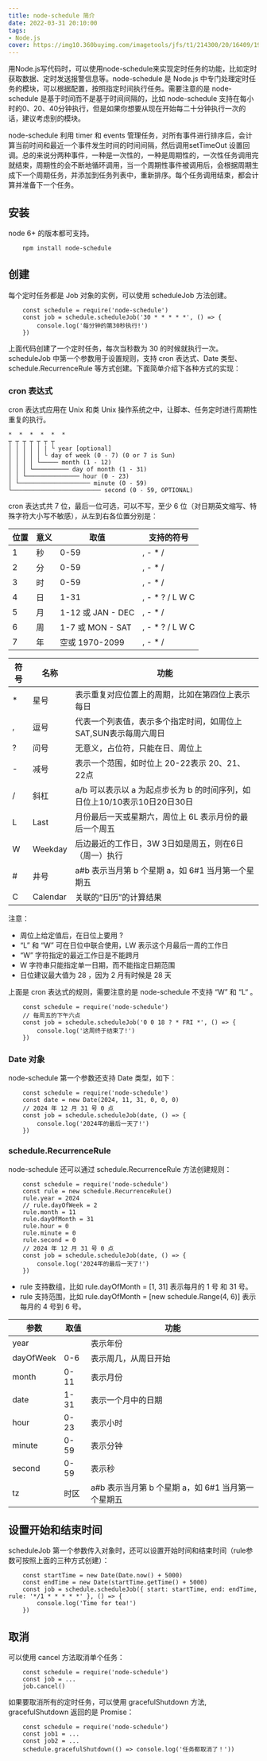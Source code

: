 ```yaml
---
title: node-schedule 简介
date: 2022-03-31 20:10:00
tags:
- Node.js
cover: https://img10.360buyimg.com/imagetools/jfs/t1/214300/20/16409/19531/6246526aE89199487/1fdac97752cc8d5c.jpg
---
```


用Node.js写代码时，可以使用node-schedule来实现定时任务的功能，比如定时获取数据、定时发送报警信息等。node-schedule 是 Node.js 中专门处理定时任务的模块，可以根据配置，按照指定时间执行任务。需要注意的是 node-schedule 是基于时间而不是基于时间间隔的，比如 node-schedule 支持在每小时的0、20、40分钟执行，但是如果你想要从现在开始每二十分钟执行一次的话，建议考虑别的模块。

node-schedule 利用 timer 和 events 管理任务，对所有事件进行排序后，会计算当前时间和最近一个事件发生时间的时间间隔，然后调用setTimeOut 设置回调。总的来说分两种事件，一种是一次性的，一种是周期性的，一次性任务调用完就结束，周期性的会不断地循环调用，当一个周期性事件被调用后，会根据周期生成下一个周期任务，并添加到任务列表中，重新排序。每个任务调用结束，都会计算并准备下一个任务。

## 安装

node 6+ 的版本都可支持。

``` 
    npm install node-schedule
```

## 创建

每个定时任务都是 Job 对象的实例，可以使用 scheduleJob 方法创建。

```
    const schedule = require('node-schedule')
    const job = schedule.scheduleJob('30 * * * * *', () => {
        console.log('每分钟的第30秒执行!')
    })
```

上面代码创建了一个定时任务，每次当秒数为 30 的时候就执行一次。scheduleJob 中第一个参数用于设置规则，支持 cron 表达式、Date 类型、 schedule.RecurrenceRule 等方式创建。下面简单介绍下各种方式的实现：

### cron 表达式

cron 表达式应用在 Unix 和类 Unix 操作系统之中，让脚本、任务定时进行周期性重复的执行。

```
*  *  *  *  *  *
┬ ┬ ┬ ┬ ┬ ┬ ┬
│ │ │ │ │ | └ year [optional]
│ │ │ │ │ └ day of week (0 - 7) (0 or 7 is Sun)
│ │ │ │ └───── month (1 - 12)
│ │ │ └────────── day of month (1 - 31)
│ │ └─────────────── hour (0 - 23)
│ └──────────────────── minute (0 - 59)
└───────────────────────── second (0 - 59, OPTIONAL)
```

cron 表达式共 7 位，最后一位可选，可以不写，至少 6 位（对日期英文缩写、特殊字符大小写不敏感），从左到右各位置分别是：

| 位置| 意义 | 取值              | 支持的符号         |
| ---| ----|  ----             | ----             |
| 1  | 秒 | 0-59               | , - * /           |
| 2  | 分 | 0-59               | , - * /           |
| 3  | 时 | 0-59               | , - * /           |
| 4  | 日 | 1-31               | , - * ? / L W C   |
| 5  | 月 | 1-12 或 JAN - DEC  | , - * /           |
| 6  | 周 | 1-7 或 MON - SAT   | , - * ? / L W C   |
| 7  | 年 | 空或 1970-2099      | , - * /           |

|符号| 名称     | 功能                                
|---| ---     |  ----             
| * | 星号	   | 表示重复对应位置上的周期，比如在第四位上表示每日
| ,	| 逗号	   | 代表一个列表值，表示多个指定时间，如周位上SAT,SUN表示每周六周日
| ?	| 问号	   | 无意义，占位符，只能在日、周位上
| -	| 减号	   | 表示一个范围，如时位上 20-22表示 20、21、22点
| /	| 斜杠	   | a/b 可以表示以 a 为起点步长为 b 的时间序列，如日位上10/10表示10日20日30日
| L	| Last	  | 月份最后一天或星期六，周位上 6L 表示月份的最后一个周五
| W	| Weekday |	后边最近的工作日，3W 3日如是周五，则在6日（周一）执行
| #	| 井号	   | a#b 表示当月第 b 个星期 a，如 6#1 当月第一个星期五
| C	| Calendar|	关联的“日历”的计算结果

注意：
- 周位上给定值后，在日位上要用 ?
- “L” 和 “W” 可在日位中联合使用，LW 表示这个月最后一周的工作日
- “W” 字符指定的最近工作日是不能跨月
- W 字符串只能指定单一日期，而不能指定日期范围
- 日位建议最大值为 28 ，因为 2 月有时候是 28 天

上面是 cron 表达式的规则，需要注意的是 node-schedule 不支持 “W” 和 “L“ 。

```
    const schedule = require('node-schedule')
    // 每周五的下午六点
    const job = schedule.scheduleJob('0 0 18 ? * FRI *', () => {
        console.log('这周终于结束了!')
    })
```

### Date 对象

node-schedule 第一个参数还支持 Date 类型，如下：

```
    const schedule = require('node-schedule')
    const date = new Date(2024, 11, 31, 0, 0, 0)
    // 2024 年 12 月 31 号 0 点
    const job = schedule.scheduleJob(date, () => {
        console.log('2024年的最后一天了!')
    })
```

### schedule.RecurrenceRule

node-schedule 还可以通过 schedule.RecurrenceRule 方法创建规则：

```
    const schedule = require('node-schedule')
    const rule = new schedule.RecurrenceRule()
    rule.year = 2024
    // rule.dayOfWeek = 2
    rule.month = 11
    rule.dayOfMonth = 31
    rule.hour = 0
    rule.minute = 0
    rule.second = 0
    // 2024 年 12 月 31 号 0 点
    const job = schedule.scheduleJob(date, () => {
        console.log('2024年的最后一天了!')
    })
```

- rule 支持数组，比如 rule.dayOfMonth = [1, 31] 表示每月的 1 号 和 31 号。
- rule 支持范围，比如 rule.dayOfMonth = [new schedule.Range(4, 6)] 表示每月的 4 号到 6 号。

|参数        | 取值    | 功能                                
|---        | ---     |  ----             
| year      | 	      | 表示年份
| dayOfWeek	| 0-6	  | 表示周几，从周日开始
| month	    | 0-11	  | 表示月份
| date	    | 1-31    | 表示一个月中的日期
| hour	    | 0-23	  | 表示小时
| minute	| 0-59	  | 表示分钟
| second	| 0-59    |	表示秒
| tz        | 时区	   | a#b 表示当月第 b 个星期 a，如 6#1 当月第一个星期五


## 设置开始和结束时间

scheduleJob 第一个参数传入对象时，还可以设置开始时间和结束时间（rule参数可按照上面的三种方式创建）：

```
    const startTime = new Date(Date.now() + 5000)
    const endTime = new Date(startTime.getTime() + 5000)
    const job = schedule.scheduleJob({ start: startTime, end: endTime, rule: '*/1 * * * * *' }, () => {
        console.log('Time for tea!')
    })

```

## 取消

可以使用 cancel 方法取消单个任务：

```
    const schedule = require('node-schedule')
    const job = ...
    job.cancel()
```

如果要取消所有的定时任务，可以使用 gracefulShutdown 方法, gracefulShutdown 返回的是 Promise：

```
    const schedule = require('node-schedule')
    const job1 = ...
    const job2 = ...
    schedule.gracefulShutdown(() => console.log('任务都取消了！'))
```







